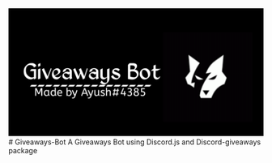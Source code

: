 <img src="20210528_111521.png">
# Giveaways-Bot
A Giveaways Bot using Discord.js and Discord-giveaways package
